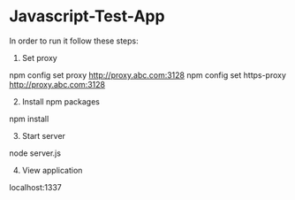 # Javascript-Test-App
In order to run it follow these steps:

1. Set proxy

npm config set proxy http://proxy.abc.com:3128 
npm config set https-proxy http://proxy.abc.com:3128

2. Install npm packages

npm install

3. Start server

node server.js

4. View application

localhost:1337

